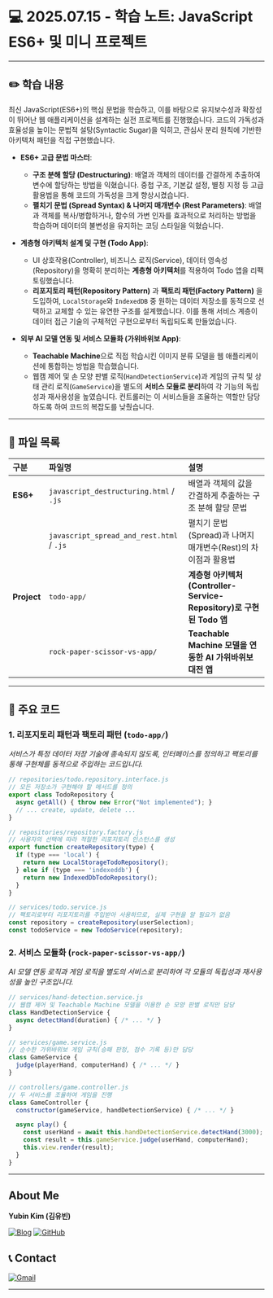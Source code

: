 # 💻 2025.07.15 - 학습 노트: JavaScript ES6+ 및 미니 프로젝트

---

## ✏️ 학습 내용

최신 JavaScript(ES6+)의 핵심 문법을 학습하고, 이를 바탕으로 유지보수성과 확장성이 뛰어난 웹 애플리케이션을 설계하는 실전 프로젝트를 진행했습니다. 코드의 가독성과 효율성을 높이는 문법적 설탕(Syntactic Sugar)을 익히고, 관심사 분리 원칙에 기반한 아키텍처 패턴을 직접 구현했습니다.

-   **ES6+ 고급 문법 마스터**:
    -   **구조 분해 할당 (Destructuring)**: 배열과 객체의 데이터를 간결하게 추출하여 변수에 할당하는 방법을 익혔습니다. 중첩 구조, 기본값 설정, 별칭 지정 등 고급 활용법을 통해 코드의 가독성을 크게 향상시켰습니다.
    -   **펼치기 문법 (Spread Syntax) & 나머지 매개변수 (Rest Parameters)**: 배열과 객체를 복사/병합하거나, 함수의 가변 인자를 효과적으로 처리하는 방법을 학습하며 데이터의 불변성을 유지하는 코딩 스타일을 익혔습니다.

-   **계층형 아키텍처 설계 및 구현 (Todo App)**:
    -   UI 상호작용(Controller), 비즈니스 로직(Service), 데이터 영속성(Repository)을 명확히 분리하는 **계층형 아키텍처**를 적용하여 Todo 앱을 리팩토링했습니다.
    -   **리포지토리 패턴(Repository Pattern)** 과 **팩토리 패턴(Factory Pattern)** 을 도입하여, `LocalStorage`와 `IndexedDB` 중 원하는 데이터 저장소를 동적으로 선택하고 교체할 수 있는 유연한 구조를 설계했습니다. 이를 통해 서비스 계층이 데이터 접근 기술의 구체적인 구현으로부터 독립되도록 만들었습니다.

-   **외부 AI 모델 연동 및 서비스 모듈화 (가위바위보 App)**:
    -   **Teachable Machine**으로 직접 학습시킨 이미지 분류 모델을 웹 애플리케이션에 통합하는 방법을 학습했습니다.
    -   웹캠 제어 및 손 모양 판별 로직(`HandDetectionService`)과 게임의 규칙 및 상태 관리 로직(`GameService`)을 별도의 **서비스 모듈로 분리**하여 각 기능의 독립성과 재사용성을 높였습니다. 컨트롤러는 이 서비스들을 조율하는 역할만 담당하도록 하여 코드의 복잡도를 낮췄습니다.

---

## 📁 파일 목록

| 구분 | 파일명 | 설명 |
| :--- | :--- | :--- |
| **ES6+** | `javascript_destructuring.html` / `.js` | 배열과 객체의 값을 간결하게 추출하는 구조 분해 할당 문법 |
| | `javascript_spread_and_rest.html` / `.js` | 펼치기 문법(Spread)과 나머지 매개변수(Rest)의 차이점과 활용법 |
| **Project** | `todo-app/` | **계층형 아키텍처(Controller-Service-Repository)로 구현된 Todo 앱** |
| | `rock-paper-scissor-vs-app/` | **Teachable Machine 모델을 연동한 AI 가위바위보 대전 앱** |

---

## 📌 주요 코드

### 1. 리포지토리 패턴과 팩토리 패턴 (`todo-app/`)
*서비스가 특정 데이터 저장 기술에 종속되지 않도록, 인터페이스를 정의하고 팩토리를 통해 구현체를 동적으로 주입하는 코드입니다.*
```javascript
// repositories/todo.repository.interface.js
// 모든 저장소가 구현해야 할 메서드를 정의
export class TodoRepository {
  async getAll() { throw new Error("Not implemented"); }
  // ... create, update, delete ...
}

// repositories/repository.factory.js
// 사용자의 선택에 따라 적절한 리포지토리 인스턴스를 생성
export function createRepository(type) {
  if (type === 'local') {
    return new LocalStorageTodoRepository();
  } else if (type === 'indexeddb') {
    return new IndexedDbTodoRepository();
  }
}

// services/todo.service.js
// 팩토리로부터 리포지토리를 주입받아 사용하므로, 실제 구현을 알 필요가 없음
const repository = createRepository(userSelection);
const todoService = new TodoService(repository);
```

### 2. 서비스 모듈화 (`rock-paper-scissor-vs-app/`)
*AI 모델 연동 로직과 게임 로직을 별도의 서비스로 분리하여 각 모듈의 독립성과 재사용성을 높인 구조입니다.*
```javascript
// services/hand-detection.service.js
// 웹캠 제어 및 Teachable Machine 모델을 이용한 손 모양 판별 로직만 담당
class HandDetectionService {
  async detectHand(duration) { /* ... */ }
}

// services/game.service.js
// 순수한 가위바위보 게임 규칙(승패 판정, 점수 기록 등)만 담당
class GameService {
  judge(playerHand, computerHand) { /* ... */ }
}

// controllers/game.controller.js
// 두 서비스를 조율하여 게임을 진행
class GameController {
  constructor(gameService, handDetectionService) { /* ... */ }

  async play() {
    const userHand = await this.handDetectionService.detectHand(3000);
    const result = this.gameService.judge(userHand, computerHand);
    this.view.render(result);
  }
}
```

---

## About Me

**Yubin Kim (김유빈)**

[![Blog](https://img.shields.io/badge/Blog-FF5722?style=for-the-badge&logo=blogger&logoColor=white)](https://cases.tistory.com/)
<a href="https://github.com/yubi0210"><img src="https://img.shields.io/badge/GitHub-181717?style=for-the-badge&logo=github&logoColor=white" alt="GitHub"/></a>

## 📞 Contact
[![Gmail](https.img.shields.io/badge/ubinn0210@gmail.com-D14836?style=for-the-badge&logo=gmail&logoColor=white)](mailto:ubinn0210@gmail.com)

---
